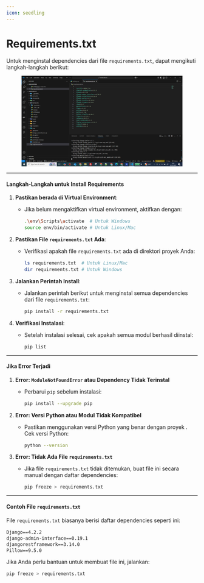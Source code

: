 ```yaml
---
icon: seedling
---
```


# Requirements.txt

Untuk menginstal dependencies dari file `requirements.txt`, dapat mengikuti langkah-langkah berikut:

<figure><img src="../.gitbook/assets/image (10).png" alt=""><figcaption></figcaption></figure>

***

#### **Langkah-Langkah untuk Install Requirements**

1. **Pastikan berada di Virtual Environment**:
   *   Jika belum mengaktifkan virtual environment, aktifkan dengan:

       ```bash
       .\env\Scripts\activate  # Untuk Windows
       source env/bin/activate # Untuk Linux/Mac
       ```
2. **Pastikan File `requirements.txt` Ada**:
   *   Verifikasi apakah file `requirements.txt` ada di direktori proyek Anda:

       ```bash
       ls requirements.txt  # Untuk Linux/Mac
       dir requirements.txt # Untuk Windows
       ```
3. **Jalankan Perintah Install**:
   *   Jalankan perintah berikut untuk menginstal semua dependencies dari file `requirements.txt`:

       ```bash
       pip install -r requirements.txt
       ```
4. **Verifikasi Instalasi**:
   *   Setelah instalasi selesai, cek apakah semua modul berhasil diinstal:

       ```bash
       pip list
       ```

***

#### **Jika Error Terjadi**

1. **Error: `ModuleNotFoundError` atau Dependency Tidak Terinstal**
   *   Perbarui `pip` sebelum instalasi:

       ```bash
       pip install --upgrade pip
       ```
2. **Error: Versi Python atau Modul Tidak Kompatibel**
   *   Pastikan menggunakan versi Python yang benar dengan proyek . Cek versi Python:

       ```bash
       python --version
       ```
3. **Error: Tidak Ada File `requirements.txt`**
   *   Jika file `requirements.txt` tidak ditemukan, buat file ini secara manual dengan daftar dependencies:

       ```bash
       pip freeze > requirements.txt
       ```

***

#### **Contoh File `requirements.txt`**

File `requirements.txt` biasanya berisi daftar dependencies seperti ini:

```
Django==4.2.2
django-admin-interface==0.19.1
djangorestframework==3.14.0
Pillow==9.5.0
```

Jika Anda perlu bantuan untuk membuat file ini, jalankan:

```bash
pip freeze > requirements.txt
```
